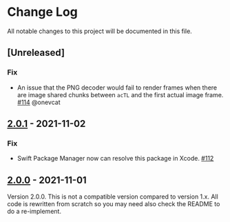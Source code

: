 # Change Log

All notable changes to this project will be documented in this file.

## [Unreleased]

### Fix

- An issue that the PNG decoder would fail to render frames when there are image shared chunks between `acTL` and the first actual image frame. [#114](https://github.com/onevcat/APNGKit/pull/114) @onevcat

## [2.0.1] - 2021-11-02

### Fix

- Swift Package Manager now can resolve this package in Xcode. [#112](https://github.com/onevcat/APNGKit/pull/112)

## [2.0.0] - 2021-11-01

Version 2.0.0. This is not a compatible version compared to version 1.x. All code is rewritten from scratch so you may
need also check the README to do a re-implement.

[2.0.0]: https://github.com/onevcat/APNGKit/compare/1.2.3...2.0.0
[2.0.1]: https://github.com/onevcat/APNGKit/compare/2.0.0...2.0.1

